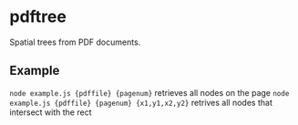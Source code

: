 pdftree
=======

Spatial trees from PDF documents.

Example
-------

`node example.js {pdffile} {pagenum}` retrieves all nodes on the page
`node example.js {pdffile} {pagenum} {x1,y1,x2,y2}` retrives all nodes that intersect with the rect
